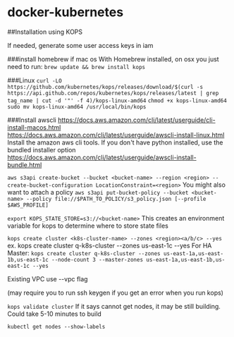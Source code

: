 # docker-kubernetes

##Installation using KOPS

If needed, generate some user access keys in iam

###install homebrew if mac os
With Homebrew installed, on osx you just need to run:
`brew update && brew install kops`

###Linux
`curl -LO https://github.com/kubernetes/kops/releases/download/$(curl -s https://api.github.com/repos/kubernetes/kops/releases/latest | grep tag_name | cut -d '"' -f 4)/kops-linux-amd64`
`chmod +x kops-linux-amd64`
`sudo mv kops-linux-amd64 /usr/local/bin/kops`

###Install awscli
https://docs.aws.amazon.com/cli/latest/userguide/cli-install-macos.html
https://docs.aws.amazon.com/cli/latest/userguide/awscli-install-linux.html
Install the amazon aws cli tools. If you don't have python installed, use the bundled installer option
https://docs.aws.amazon.com/cli/latest/userguide/awscli-install-bundle.html

`aws s3api create-bucket --bucket <bucket-name> --region <region> --create-bucket-configuration LocationConstraint=<region>`
You might also want to attach a policy
	`aws s3api put-bucket-policy --bucket <bucket-name> --policy file://$PATH_TO_POLICY/s3_policy.json [--profile $AWS_PROFILE]`

`export KOPS_STATE_STORE=s3://<bucket-name>`
This creates an environment variable for kops to determine where to store state files

`kops create cluster <k8s-cluster-name> --zones <region><a/b/c> --yes`
ex. kops create cluster q-k8s-cluster --zones us-east-1c --yes
  For HA Master:
  `kops create cluster q-k8s-cluster --zones us-east-1a,us-east-1b,us-east-1c --node-count 3 --master-zones us-east-1a,us-east-1b,us-east-1c --yes`
  
  Existing VPC use --vpc flag

(may require you to run ssh keygen if you get an error when you run kops)

`kops validate cluster`
If it says cannot get nodes, it may be still building. Could take 5-10 minutes to build

`kubectl get nodes --show-labels`

